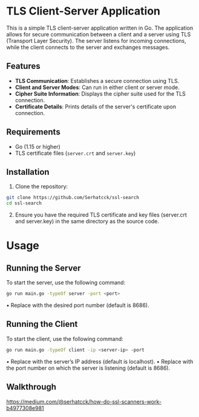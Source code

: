 # TLS Client-Server Application

This is a simple TLS client-server application written in Go. The application allows for secure communication between a client and a server using TLS (Transport Layer Security). The server listens for incoming connections, while the client connects to the server and exchanges messages.

## Features

- **TLS Communication**: Establishes a secure connection using TLS.
- **Client and Server Modes**: Can run in either client or server mode.
- **Cipher Suite Information**: Displays the cipher suite used for the TLS connection.
- **Certificate Details**: Prints details of the server's certificate upon connection.

## Requirements

- Go (1.15 or higher)
- TLS certificate files (`server.crt` and `server.key`)

## Installation

1. Clone the repository:

```bash
git clone https://github.com/Serhatcck/ssl-search
cd ssl-search
```

2.	Ensure you have the required TLS certificate and key files (server.crt and server.key) in the same directory as the source code.


# Usage

## Running the Server

To start the server, use the following command: 

```bash
go run main.go -typeOf server -port <port>      
```
   

•	Replace <port> with the desired port number (default is 8686).

## Running the Client
To start the client, use the following command:

```bash
go run main.go -typeOf client -ip <server-ip> -port 
```  

•	Replace <server-ip> with the server’s IP address (default is localhost).
•	Replace <port> with the port number on which the server is listening (default is 8686).

## Walkthrough 
https://medium.com/@serhatcck/how-do-ssl-scanners-work-b4977308e981


